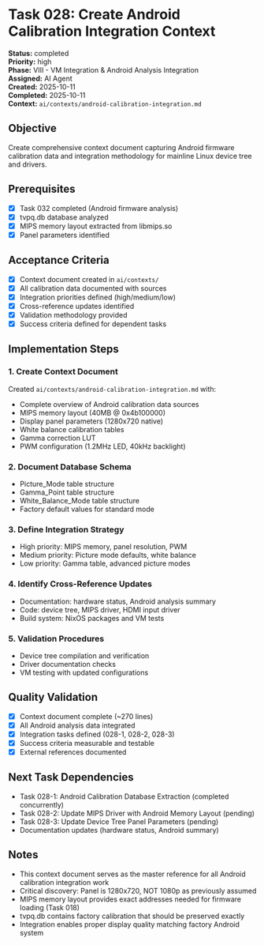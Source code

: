 # Task 028: Create Android Calibration Integration Context

**Status:** completed  
**Priority:** high  
**Phase:** VIII - VM Integration & Android Analysis Integration  
**Assigned:** AI Agent  
**Created:** 2025-10-11  
**Completed:** 2025-10-11  
**Context:** `ai/contexts/android-calibration-integration.md`

## Objective

Create comprehensive context document capturing Android firmware calibration data and integration methodology for mainline Linux device tree and drivers.

## Prerequisites

- [x] Task 032 completed (Android firmware analysis)
- [x] tvpq.db database analyzed
- [x] MIPS memory layout extracted from libmips.so
- [x] Panel parameters identified

## Acceptance Criteria

- [x] Context document created in `ai/contexts/`
- [x] All calibration data documented with sources
- [x] Integration priorities defined (high/medium/low)
- [x] Cross-reference updates identified
- [x] Validation methodology provided
- [x] Success criteria defined for dependent tasks

## Implementation Steps

### 1. Create Context Document
Created `ai/contexts/android-calibration-integration.md` with:
- Complete overview of Android calibration data sources
- MIPS memory layout (40MB @ 0x4b100000)
- Display panel parameters (1280x720 native)
- White balance calibration tables
- Gamma correction LUT
- PWM configuration (1.2MHz LED, 40kHz backlight)

### 2. Document Database Schema
- Picture_Mode table structure
- Gamma_Point table structure
- White_Balance_Mode table structure
- Factory default values for standard mode

### 3. Define Integration Strategy
- High priority: MIPS memory, panel resolution, PWM
- Medium priority: Picture mode defaults, white balance
- Low priority: Gamma table, advanced picture modes

### 4. Identify Cross-Reference Updates
- Documentation: hardware status, Android analysis summary
- Code: device tree, MIPS driver, HDMI input driver
- Build system: NixOS packages and VM tests

### 5. Validation Procedures
- Device tree compilation and verification
- Driver documentation checks
- VM testing with updated configurations

## Quality Validation

- [x] Context document complete (~270 lines)
- [x] All Android analysis data integrated
- [x] Integration tasks defined (028-1, 028-2, 028-3)
- [x] Success criteria measurable and testable
- [x] External references documented

## Next Task Dependencies

- Task 028-1: Android Calibration Database Extraction (completed concurrently)
- Task 028-2: Update MIPS Driver with Android Memory Layout (pending)
- Task 028-3: Update Device Tree Panel Parameters (pending)
- Documentation updates (hardware status, Android summary)

## Notes

- This context document serves as the master reference for all Android calibration integration work
- Critical discovery: Panel is 1280x720, NOT 1080p as previously assumed
- MIPS memory layout provides exact addresses needed for firmware loading (Task 018)
- tvpq.db contains factory calibration that should be preserved exactly
- Integration enables proper display quality matching factory Android system
